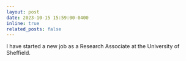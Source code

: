 ```yaml
---
layout: post
date: 2023-10-15 15:59:00-0400
inline: true
related_posts: false
---
```


I have started a new job as a Research Associate at the University of Sheffield.
